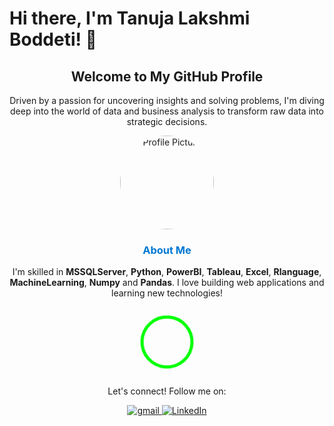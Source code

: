 # Hi there, I'm Tanuja Lakshmi Boddeti! 👋

<div align="center">
    <!-- Heading and Intro -->
    <h2>Welcome to My GitHub Profile</h2>
    <p>Driven by a passion for uncovering insights and solving problems, I'm diving deep into the world of data and business analysis to transform raw data into strategic decisions.</p>
    <!-- Bouncing Profile Picture -->
    <img src="https://avatars.githubusercontent.com/u/99160516?s=400&u=e4f7be7bca0bcfe9a6bca235f10f6b5d0a9703c7&v=4" alt="Profile Picture" style="border-radius: 50%; width: 150px; height: 150px; animation: bounce 2s infinite;">
    <!-- About Me Section with Styled Text -->
    <h3 style="color: #0078D4; font-weight: bold;">About Me</h3>
    <p>I'm skilled in <strong>MSSQLServer</strong>, <strong>Python</strong>, <strong>PowerBI</strong>, <strong>Tableau</strong>, <strong>Excel</strong>, <strong>Rlanguage</strong>, <strong>MachineLearning</strong>, <strong>Numpy</strong> and <strong>Pandas</strong>. I love building web applications and learning new technologies!</p>
    <!-- Spinning SVG Circle Animation -->
    <div style="animation: spin 4s linear infinite; margin: 20px auto;">
        <svg xmlns="http://www.w3.org/2000/svg" height="100" width="100" viewBox="0 0 100 100">
            <circle cx="50" cy="50" r="40" stroke="#00FF00" stroke-width="5" fill="none" />
        </svg>
    </div>
    <!-- Call to Action and Social Links -->
    <p>Let's connect! Follow me on:</p>
    <p>
        <a href="mailto:your-boddetitl@gmail.com" class="gmail-link"" target="_blank">
            <img src="https://img.shields.io/badge/gmail-1DA1F2?style=for-the-badge&logo=gmail&logoColor=white" alt="gmail">
        </a>
        <a href="https://www.linkedin.com/in/tanuja-boddeti/" target="_blank">
            <img src="https://img.shields.io/badge/LinkedIn-0077B5?style=for-the-badge&logo=linkedin&logoColor=white" alt="LinkedIn">
        </a>
    </p>
</div>

<!-- CSS Animations -->
<style>
    @keyframes bounce {
        0%, 100% {
            transform: translateY(0);
        }
        50% {
            transform: translateY(-20px);
        }
    }

    @keyframes spin {
        from {
            transform: rotate(0deg);
        }
        to {
            transform: rotate(360deg);
        }
    }
</style>
